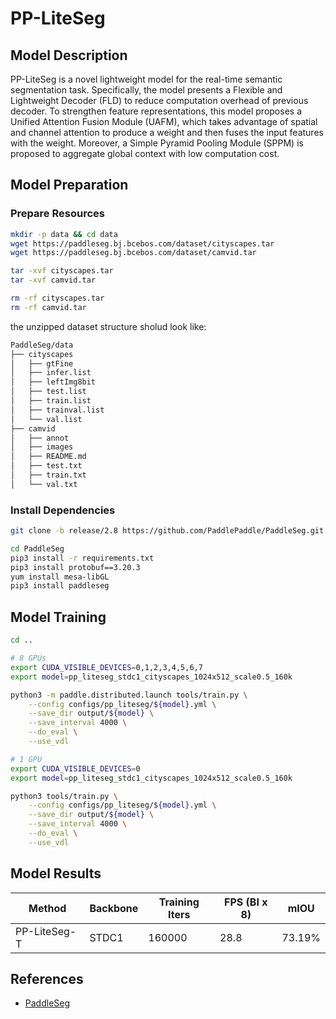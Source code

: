 # PP-LiteSeg

## Model Description

PP-LiteSeg is a novel lightweight model for the real-time semantic segmentation task. Specifically, the model presents a
Flexible and Lightweight Decoder (FLD) to reduce computation overhead of previous decoder. To strengthen feature
representations, this model proposes a Unified Attention Fusion Module (UAFM), which takes advantage of spatial and
channel attention to produce a weight and then fuses the input features with the weight. Moreover, a Simple Pyramid
Pooling Module (SPPM) is proposed to aggregate global context with low computation cost.

## Model Preparation

### Prepare Resources

```bash
mkdir -p data && cd data
wget https://paddleseg.bj.bcebos.com/dataset/cityscapes.tar
wget https://paddleseg.bj.bcebos.com/dataset/camvid.tar

tar -xvf cityscapes.tar
tar -xvf camvid.tar

rm -rf cityscapes.tar
rm -rf camvid.tar
```

the unzipped dataset structure sholud look like:

```bash
PaddleSeg/data
├── cityscapes
│   ├── gtFine
│   ├── infer.list
│   ├── leftImg8bit
│   ├── test.list
│   ├── train.list
│   ├── trainval.list
│   └── val.list
├── camvid
│   ├── annot
│   ├── images
│   ├── README.md
│   ├── test.txt
│   ├── train.txt
│   └── val.txt
```

### Install Dependencies

```bash
git clone -b release/2.8 https://github.com/PaddlePaddle/PaddleSeg.git

cd PaddleSeg
pip3 install -r requirements.txt
pip3 install protobuf==3.20.3
yum install mesa-libGL 
pip3 install paddleseg

```

## Model Training

```bash
cd ..

# 8 GPUs
export CUDA_VISIBLE_DEVICES=0,1,2,3,4,5,6,7
export model=pp_liteseg_stdc1_cityscapes_1024x512_scale0.5_160k

python3 -m paddle.distributed.launch tools/train.py \
    --config configs/pp_liteseg/${model}.yml \
    --save_dir output/${model} \
    --save_interval 4000 \
    --do_eval \
    --use_vdl

# 1 GPU
export CUDA_VISIBLE_DEVICES=0
export model=pp_liteseg_stdc1_cityscapes_1024x512_scale0.5_160k

python3 tools/train.py \
    --config configs/pp_liteseg/${model}.yml \
    --save_dir output/${model} \
    --save_interval 4000 \
    --do_eval \
    --use_vdl
```

## Model Results

| Method       | Backbone | Training Iters | FPS (BI x 8) | mIOU   |
|--------------|----------|----------------|--------------|--------|
| PP-LiteSeg-T | STDC1    | 160000         | 28.8         | 73.19% |

## References

- [PaddleSeg](https://github.com/PaddlePaddle/PaddleSeg)
